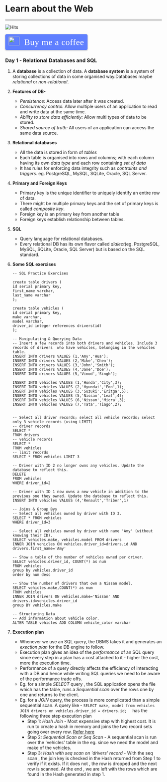 # Learn about the Web

<hr>

![Hits](https://hitcounter.pythonanywhere.com/count/tag.svg?url=https%3A%2F%2Fanantakrroy.github.io%2F30DaysOfUdacity%2F)

<style>.bmc-button img{height: 28px !important;width: 35px !important;margin-bottom: 1px !important;box-shadow: none !important;border: none !important;vertical-align: middle !important;}.bmc-button{padding: 7px 10px 7px 10px !important;line-height: 35px !important;height:51px !important;min-width:217px !important;text-decoration: none !important;display:inline-flex !important;color:#ffffff !important;background-color:#5F7FFF !important;border-radius: 5px !important;border: 1px solid transparent !important;padding: 7px 10px 7px 10px !important;font-size: 28px !important;letter-spacing:0.6px !important;box-shadow: 0px 1px 2px rgba(190, 190, 190, 0.5) !important;-webkit-box-shadow: 0px 1px 2px 2px rgba(190, 190, 190, 0.5) !important;margin: 0 auto !important;font-family:'Cookie', cursive !important;-webkit-box-sizing: border-box !important;box-sizing: border-box !important;-o-transition: 0.3s all linear !important;-webkit-transition: 0.3s all linear !important;-moz-transition: 0.3s all linear !important;-ms-transition: 0.3s all linear !important;transition: 0.3s all linear !important;}.bmc-button:hover, .bmc-button:active, .bmc-button:focus {-webkit-box-shadow: 0px 1px 2px 2px rgba(190, 190, 190, 0.5) !important;text-decoration: none !important;box-shadow: 0px 1px 2px 2px rgba(190, 190, 190, 0.5) !important;opacity: 0.85 !important;color:#ffffff !important;}</style><link href="https://fonts.googleapis.com/css?family=Cookie" rel="stylesheet"><a class="bmc-button" target="_blank" href="https://www.buymeacoffee.com/YWM4ZAj"><img src="https://cdn.buymeacoffee.com/buttons/bmc-new-btn-logo.svg" alt="Buy me a coffee"><span style="margin-left:15px;font-size:28px !important;">Buy me a coffee</span></a>

### Day 1 - Relational Databases and SQL

1. A **database** is a collection of data. A **database system** is a system of storing  collections of data in some organised way.Databases maybe *relational* or *non-relational*.

2. **Features of DB-**
   - *Persistence:* Access data later after it was created.
   - *Concurrency control:* Allow multiple users of an application to read and write data at the same time.
   - *Ability to store data efficiently:* Allow multi types of data to be stored.
   - *Shared source of truth:* All users of an application can access the same data source.

3. **Relational databases**
   - All the data is stored in form of *tables*
   - Each table is organised into rows and columns; with each column having its own *data type* and each row containing *set of data*
   - It has rules for enforcing data integrity such as *contraints and triggers*.
   eg. PostgreSQL, MySQL, SQLite, Oracle, SQL Server.

4. **Primary and Foreign Keys**
   - Primary key is the unique identifier to uniquely identify an entire row of data. 
   - There might be multiple primary keys and the set of primary keys is called *composite key*.
   - Foreign key is an primary key from another table
   - Foreign keys establish relationship between tables.

5. **SQL**
   - Query language for relational databases.
   - Every relational DB has its own flavor called *dialect*(eg. PostgreSQL, MySQL, SQLite, Oracle, SQL Server) but is based on the SQL standard.

6. **Some SQL exercises**

   ```
   -- SQL Practice Exercises

   create table drivers (
   id serial primary key,
   first_name varchar,
   last_name varchar
   );

   create table vehicles (
   id serial primary key,
   make varchar,
   model varchar,
   driver_id integer references drivers(id)
   );

   -- Manipulating & Querying Data
   -- Insert a few records into both drivers and vehicles. Include 3 records of drivers  who have vehicles, belonging in the vehicles table.
   INSERT INTO drivers VALUES (1,'Amy','Hua');
   INSERT INTO drivers VALUES (2,'Mike','Chen');
   INSERT INTO drivers VALUES (3,'John','Smith');
   INSERT INTO drivers VALUES (4,'Jane','Doe');
   INSERT INTO drivers VALUES (5,'Vinod','Singh');

   INSERT INTO vehicles VALUES (1,'Honda','City',3);
   INSERT INTO vehicles VALUES (2,'Hyundai','Eon',1);
   INSERT INTO vehicles VALUES (3,'Suzuki','Eritga',5);
   INSERT INTO vehicles VALUES (5,'Nissan','Leaf',4);
   INSERT INTO vehicles VALUES (6,'Nissan','Micra',3);
   INSERT INTO vehicles VALUES (7,'Tata','Tiago',2);


   -- Select all driver records; select all vehicle records; select only 3 vehicle records (using LIMIT)
   -- driver records
   SELECT * 
   FROM drivers
   -- vehicle records
   SELECT *
   FROM vehicles
   -- limit records
   SELECT * FROM vehicles LIMIT 3

   -- Driver with ID 2 no longer owns any vehicles. Update the database to reflect this.
   DELETE
   FROM vehicles
   WHERE driver_id=2

   -- Driver with ID 1 now owns a new vehicle in addition to the previous one they owned. Update the database to reflect this.
   INSERT INTO vehicles VALUES (4,'Renault','Triber',1) 

   -- Joins & Group Bys
   -- Select all vehicles owned by driver with ID 3.
   SELECT * FROM vehicles
   WHERE driver_id=3

   -- Select all vehicles owned by driver with name 'Amy' (without knowing their ID).
   SELECT vehicles.make, vehicles.model FROM drivers
   INNER JOIN vehicles ON vehicles.driver_id=drivers.id AND drivers.first_name='Amy'

   -- Show a table of the number of vehicles owned per driver.
   SELECT vehicles.driver_id, COUNT(*) as num
   FROM vehicles
   group by vehicles.driver_id
   order by num desc

   -- Show the number of drivers that own a Nissan model.
   SELECT vehicles.make,COUNT(*) as num 
   FROM vehicles
   INNER JOIN drivers ON vehicles.make='Nissan' AND drivers.id=vehicles.driver_id
   group BY vehicles.make

   -- Structuring Data
   -- Add information about vehicle color.
   ALTER TABLE vehicles ADD COLUMN vehicle_color varchar 
   ```

7. **Execution plan**
   - Whenever we use an SQL query, the DBMS takes it and generates an *exection plan* for the DB engine to follow. 
   - Execution plan gives an idea of the *performance* of an SQL query since every step in a plan has a cost attached to it - higher the cost, more the execution time. 
   - Performance of a query directly affects the efficiency of interacting with a DB and hence while writing SQL queries we need to be aware of the performance trade offs.
   - Eg. for a simple *SELECT* query , the SQL application opens the file which has the table, runs a *Sequential scan* over the rows one by one and returns to the client.
   - Eg. for a *JOIN* query, the process is more complicated than a simple sequential scan. 
      A query like - 
         ```
         SELECT make, model from vehicles
         JOIN drivers on vehicles.driver_id = drivers.id;  
         ```
      has the following three step execution plan
      - Step 1: *Hash Join* - Most expensive step with highest cost. It is run to create a hash in memory and joins the two record sets going over every row.
      [Refer here](https://www.depesz.com/2013/05/09/explaining-the-unexplainable-part-3/#hash-join)
      - Step 2: *Sequential Scan or Seq Scan* - A sequential scan is run over the 'vehicles' table in the eg. since we need the model and make of the vehicles.
      - Step 3: *Hash with seq scan on 'drivers' record* - With the seq scan , the join key is checked in the Hash returned from Step 1 to verify if it exists. If it does not , the row is dropped and the next row is scanned. At the end , we are left with the rows which are found in the Hash generated in step 1. 


